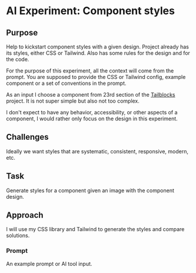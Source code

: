 # AI Experiment: Component styles

## Purpose

Help to kickstart component styles with a given design. Project already has its
styles, either CSS or Tailwind. Also has some rules for the design and for the
code.

For the purpose of this experiment, all the context will come from the prompt.
You are supposed to provide the CSS or Tailwind config, example component or a
set of conventions in the prompt.

As an input I choose a component from 23rd section of the
[Tailblocks](https://tailblocks.cc/) project. It is not super simple but also
not too complex.

I don't expect to have any behavior, accessibility, or other aspects of a
component, I would rather only focus on the design in this experiment.

## Challenges

Ideally we want styles that are systematic, consistent, responsive, modern, etc.

## Task

Generate styles for a component given an image with the component design.

## Approach

I will use my CSS library and Tailwind to generate the styles and compare
solutions.

### Prompt

An example prompt or AI tool input.
